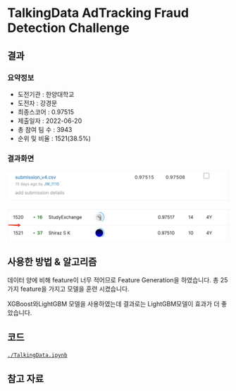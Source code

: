 # TalkingData AdTracking Fraud Detection Challenge

## 결과

### 요약정보

- 도전기관 : 한양대학교
- 도전자 : 강경문
- 최종스코어 : 0.97515
- 제출일자 : 2022-06-20
- 총 참여 팀 수 : 3943
- 순위 및 비율 : 1521(38.5%)

### 결과화면

![score](./img/score.png)

![leaderboard](./img/leaderboard.png)

## 사용한 방법 & 알고리즘
데이터 양에 비해 feature이 너무 적어므로 Feature Generation을 하였습니다.
총 25가지 feature을 가지고 모델을 훈련 시켰습니다.

XGBoost와LightGBM 모델을 사용하였는데 결과로는 LightGBM모델이 효과가 더 좋았습니다.

## 코드

[`./TalkingData.ipynb`](./women.ipynb)

## 참고 자료

